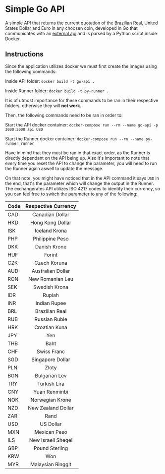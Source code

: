 # Simple Go API

A simple API that returns the current quotation of the Brazilian Real, United States Dollar and Euro in any choosen coin, developed in Go that communicates with an [external api](exchangeratesapi.io) and is parsed by a Python script inside Docker.


## Instructions

Since the application utilizes docker we must first create the images using the following commands:

Inside API folder:
`docker build -t go-api .`

Inside Runner folder:
`docker build -t py-runner .`

It is of utmost importance for these commands to be ran in their respective folders, otherwise they will **not work**.

Then, the following commands need to be ran in order to:

Start the API docker container: `docker-compose run --rm --name go-api -p 3000:3000 api USD`

Start the Runner docker container: `docker-compose run --rm --name py-runner runner`

Have in mind that they must be ran in that exact order, as the Runner is directly dependant on the API being up. Also it's important to note that every time you reset the API to change the parameter, you will need to run the Runner again aswell to update the message.

On that note, you might have noticed that in the API command it says `USD` in the end, that's the parameter which will change the output in the Runner. The exchangerates API utilizes ISO 4217 codes to identify their currency, so you can feel free to switch the parameter to any of the following:

| Code     | Respective Currency   |
| -------- |  :----------------:   | 
| CAD      | Canadian Dollar	     | 
| HKD      | Hong Kong Dollar      | 
| ISK      | Iceland Krona	       |
| PHP      | Philippine Peso       |
| DKK      | Danish Krone          |
| HUF      | Forint                |
| CZK      | Czech Koruna          |
| AUD      | Australian Dollar     |
| RON      | New Romanian Leu      |
| SEK      | Swedish Krona         |
| IDR      | Rupiah                |
| INR      | Indian Rupee          |
| BRL      | Brazilian Real	       |
| RUB      | Russian Ruble         |
| HRK      | Croatian Kuna         |
| JPY      | Yen                   |
| THB      | Baht                  |
| CHF      | Swiss Franc           |
| SGD      | Singapore Dollar      |
| PLN      | Zloty	               |
| BGN      | Bulgarian Lev         |
| TRY      | Turkish Lira          |
| CNY      | Yuan Renminbi         |
| NOK      | Norwegian Krone       |
| NZD      | New Zealand Dollar    |
| ZAR      | Rand                  |
| USD      | US Dollar             |
| MXN      | Mexican Peso          |
| ILS      | New Israeli Sheqel    |
| GBP      | Pound Sterling        |
| KRW      | Won                   |
| MYR      | Malaysian Ringgit     |
